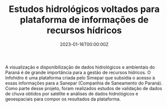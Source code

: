 ﻿---
date: "2023-01-16T00:00:00Z"
external_link: ""
image:
  caption: Simepar
  focal_point: "Center"
  placement: 1
links:
- icon: magnifying-glass
  icon_pack: fas
  name: Plataforma Infohidro
  url: https://infohidro.simepar.br/

summary: 
tags:
- Estudos hidrológicos
- Estatística
- Análise de dados
- Programação em linguagem Python
- Simepar
title: Estudos hidrológicos voltados para plataforma de informações de recursos hídricos
url_code: ""
url_pdf: ""
url_slides: ""
url_video: ""


show_date: false
share: false
profile: true
pager: false
---

A visualização e disponibilização de dados hidrológicos e ambientais do Paraná é de grande importância para a gestão de recursos hídricos. O Infohidro é uma plataforma criada pelo Simepar que subsidia o acesso à essas informações para a Sanepar (Companhia de Saneamento do Paraná).
Como parte desse projeto, foram realizados estudos de validação de dados de chuva obtidos por satélite e análises de dados hidrológicos e geoespaciais para compor os resultados da plataforma.




